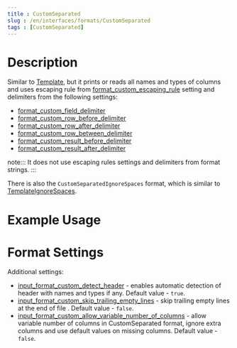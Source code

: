 ```yaml
---
title : CustomSeparated
slug : /en/interfaces/formats/CustomSeparated
tags : [CustomSeparated]
---
```


# Description

Similar to [Template](#format-template), but it prints or reads all names and types of columns and uses escaping rule from [format_custom_escaping_rule](/docs/en/operations/settings/settings-formats.md/#format_custom_escaping_rule) setting and delimiters from the following settings:
- [format_custom_field_delimiter](/docs/en/operations/settings/settings-formats.md/#format_custom_field_delimiter)
- [format_custom_row_before_delimiter](/docs/en/operations/settings/settings-formats.md/#format_custom_row_before_delimiter)
- [format_custom_row_after_delimiter](/docs/en/operations/settings/settings-formats.md/#format_custom_row_after_delimiter)
- [format_custom_row_between_delimiter](/docs/en/operations/settings/settings-formats.md/#format_custom_row_between_delimiter)
- [format_custom_result_before_delimiter](/docs/en/operations/settings/settings-formats.md/#format_custom_result_before_delimiter)
- [format_custom_result_after_delimiter](/docs/en/operations/settings/settings-formats.md/#format_custom_result_after_delimiter) 

note:::
It does not use escaping rules settings and delimiters from format strings.
:::

There is also the `CustomSeparatedIgnoreSpaces` format, which is similar to [TemplateIgnoreSpaces](#templateignorespaces).

# Example Usage

# Format Settings

Additional settings:
- [input_format_custom_detect_header](/docs/en/operations/settings/settings-formats.md/#input_format_custom_detect_header) - enables automatic detection of header with names and types if any. Default value - `true`.
- [input_format_custom_skip_trailing_empty_lines](/docs/en/operations/settings/settings-formats.md/#input_format_custom_skip_trailing_empty_lines) - skip trailing empty lines at the end of file . Default value - `false`.
- [input_format_custom_allow_variable_number_of_columns](/docs/en/operations/settings/settings-formats.md/#input_format_custom_allow_variable_number_of_columns) - allow variable number of columns in CustomSeparated format, ignore extra columns and use default values on missing columns. Default value - `false`.